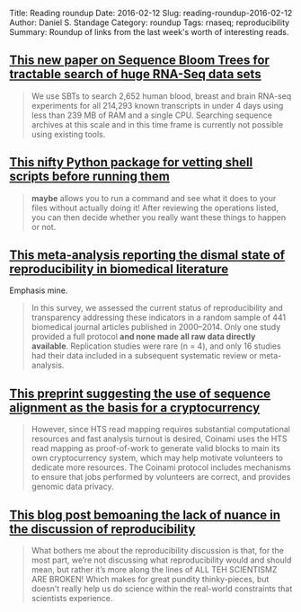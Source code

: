 Title: Reading roundup
Date: 2016-02-12
Slug: reading-roundup-2016-02-12
Author: Daniel S. Standage
Category: roundup
Tags: rnaseq; reproducibility
Summary: Roundup of links from the last week's worth of interesting reads.

## [This new paper on Sequence Bloom Trees for tractable search of huge RNA-Seq data sets](http://www.nature.com/nbt/journal/vaop/ncurrent/full/nbt.3442.html)

> We use SBTs to search 2,652 human blood, breast and brain RNA-seq experiments for all 214,293 known transcripts in under 4 days using less than 239 MB of RAM and a single CPU.
> Searching sequence archives at this scale and in this time frame is currently not possible using existing tools.

## [This nifty Python package for vetting shell scripts before running them](https://github.com/p-e-w/maybe)

> **maybe** allows you to run a command and see what it does to your files without actually doing it!
> After reviewing the operations listed, you can then decide whether you really want these things to happen or not.

## [This meta-analysis reporting the dismal state of reproducibility in biomedical literature](http://journals.plos.org/plosbiology/article?id=10.1371/journal.pbio.1002333)

Emphasis mine.

> In this survey, we assessed the current status of reproducibility and transparency addressing these indicators in a random sample of 441 biomedical journal articles published in 2000–2014.
> Only one study provided a full protocol **and none made all raw data directly available**.
> Replication studies were rare (n = 4), and only 16 studies had their data included in a subsequent systematic review or meta-analysis.

## [This preprint suggesting the use of sequence alignment as the basis for a cryptocurrency](http://arxiv.org/abs/1602.03031)

> However, since HTS read mapping requires substantial computational resources and fast analysis turnout is desired, Coinami uses the HTS read mapping as proof-of-work to generate valid blocks to main its own cryptocurrency system, which may help motivate volunteers to dedicate more resources.
> The Coinami protocol includes mechanisms to ensure that jobs performed by volunteers are correct, and provides genomic data privacy.

## [This blog post bemoaning the lack of nuance in the discussion of reproducibility](http://mikethemadbiologist.com/2016/02/08/what-does-reproducibility-mean/)

> What bothers me about the reproducibility discussion is that, for the most part, we’re not discussing what reproducibility would and should mean, but rather it’s more along the lines of ALL TEH SCIENTISMZ ARE BROKEN!
> Which makes for great pundity thinky-pieces, but doesn’t really help us do science within the real-world constraints that scientists experience.
